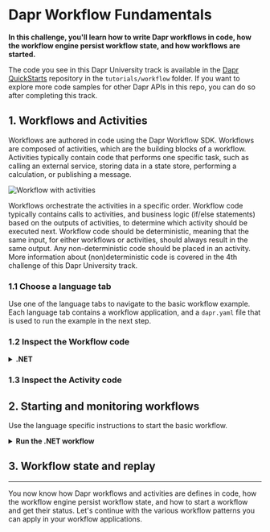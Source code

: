 # Dapr Workflow Fundamentals

**In this challenge, you'll learn how to write Dapr workflows in code, how the workflow engine persist workflow state, and how workflows are started.**

The code you see in this Dapr University track is available in the [Dapr QuickStarts](https://github.com/dapr/quickstarts/) repository in the `tutorials/workflow` folder. If you want to explore more code samples for other Dapr APIs in this repo, you can do so after completing this track.

## 1. Workflows and Activities

Workflows are authored in code using the Dapr Workflow SDK. Workflows are composed of activities, which are the building blocks of a workflow. Activities typically contain code that performs one specific task, such as calling an external service, storing data in a state store, performing a calculation, or publishing a message.

![Workflow with activities]()

Workflows orchestrate the activities in a specific order. Workflow code typically contains calls to activities, and business logic (if/else statements) based on the outputs of activities, to determine which activity should be executed next. Workflow code should be deterministic, meaning that the same input, for either workflows or activities, should always result in the same output. Any non-deterministic code should be placed in an activity. More information about (non)deterministic code is covered in the 4th challenge of this Dapr University track.

### 1.1 Choose a language tab

Use one of the language tabs to navigate to the basic workflow example. Each language tab contains a workflow application, and a `dapr.yaml` file that is used to run the example in the next step.

### 1.2 Inspect the Workflow code

<details>
   <summary><b>.NET</b></summary>

Open the `BasicWorkflow.cs` file located in the `Basic` folder. This file contains the workflow code.

The `BasicWorkflow` class inherits from an abstract `Workflow` class provided by the Dapr Workflow SDK, the generic arguments specify the input and the output types of the workflow.

The `BasicWorkflow` overrides the `RunAsync` method from the base class. This method is the entry point of the workflow.

Workflows are asynchronous and return a `Task` object. In this case the return type is `Task<string>`.

The `WorkflowContext` input argument is provided by the Dapr Workflow package and contains properties and methods of the workflow instance. The second input argument is the input argument for the workflow.

You can use any type of input and output for the workflow, as long as they are serializable.

The body of the `RunAsync` method contains two calls to activities using the `CallActivityAsync` method. The generic argument defines the output type of the activity. The first input argument is the name of the activity, the second input argument is the input for the activity.

</details>

### 1.3 Inspect the Activity code

## 2. Starting and monitoring workflows

Use the language specific instructions to start the basic workflow.

<details>
   <summary><b>Run the .NET workflow</b></summary>

	Install the dependencies:

```bash
dotnet restore Basic
```

Run the applications using the Dapr CLI:

```bash
dapr run -f .
```
</details>


## 3. Workflow state and replay


---

You now know how Dapr workflows and activities are defines in code, how the workflow engine persist workflow state, and how to start a workflow and get their status. Let's continue with the various workflow patterns you can apply in your workflow applications.